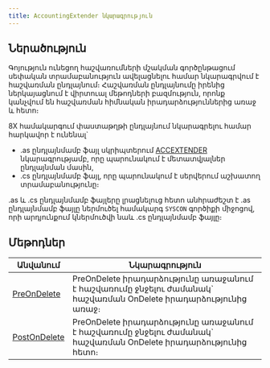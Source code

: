 ```yaml
---
title: AccountingExtender նկարագրություն
---
```


## Ներածություն

Գոյություն ունեցող հաշվառումների մշակման գործընթացում սեփական տրամաբանություն ավելացնելու համար նկարագրվում է հաշվառման ընդլայնում։
Հաշվառման ընդլայնումը իրենից ներկայացնում է վիրտուալ մեթոդների բազմություն, որոնք կանչվում են հաշվառման հիմնական իրադարձություններից առաջ և հետո։

8X համակարգում փաստաթղթի ընդլայնում նկարագրելու համար հարկավոր է ունենալ`

* .as ընդլայնմամբ ֆայլ սկրիպտերում [ACCEXTENDER](#accextender-նկարագրություն) նկարագրությամբ, որը պարունակում է մետատվյալներ ընդլայնման մասին,
* .cs ընդլայնմամբ ֆայլ, որը պարունակում է սերվերում աշխատող տրամաբանությունը։

.as և .cs ընդլայնմամբ ֆայլերը լրացնելուց հետո անհրաժեշտ է .as ընդլայնմամբ ֆայլը ներմուծել համակարգ `SYSCON` գործիքի միջոցով, որի արդյունքում կներմուծվի նաև .cs ընդլայնմամբ ֆայլը։

## Մեթոդներ

| Անվանում | Նկարագրություն |
|----------|----------------|
| [PreOnDelete](acc_extender/PreOnDelete.md) | PreOnDelete իրադարձությունը առաջանում է հաշվառումը ջնջելու ժամանակ` հաշվառման OnDelete իրադարձությունից առաջ։ |
| [PostOnDelete](acc_extender/PostOnDelete.md) | PreOnDelete իրադարձությունը առաջանում է հաշվառումը ջնջելու ժամանակ` հաշվառման OnDelete իրադարձությունից հետո։ |